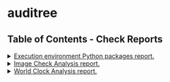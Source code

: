 # auditree



## Table of Contents - Check Reports

<details>
<summary><a href="https://github.com/shai-doron/auditree/blob/master/reports/auditree/python_packages.md">Execution environment Python packages report.</a></summary>

- Accreditations: **DEMO.ARBORETUM.ACCRED**
- Check:`arboretum.auditree.checks.test_python_packages.PythonPackageCheck`
- From: 2022-02-16T12:47:50.912793
- Evidences used:
   - <a href="https://github.com/shai-doron/auditree/blob/c559a2f0e7568973c57a9f18da25f8ad97e9caca/raw/auditree/auditree_arboretum_releases.xml">Auditree Arboretum PyPI releases</a> from 2022-02-15T14:36:15.460068
   - <a href="https://github.com/shai-doron/auditree/blob/c559a2f0e7568973c57a9f18da25f8ad97e9caca/raw/auditree/auditree_framework_releases.xml">Auditree Framework PyPI releases</a> from 2022-02-15T14:36:15.460068
   - <a href="https://github.com/shai-doron/auditree/blob/c559a2f0e7568973c57a9f18da25f8ad97e9caca/raw/auditree/python_packages.json">Python Package List</a> from 2022-02-15T14:36:15.460068
   - <a href="https://github.com/shai-doron/auditree/blob/c559a2f0e7568973c57a9f18da25f8ad97e9caca/raw/auditree/auditree_harvest_releases.xml">auditree_harvest_releases.xml</a> from 2022-02-15T14:36:15.460068
</details>

<details>
<summary><a href="https://github.com/shai-doron/auditree/blob/master/reports/images/image_check.md">Image Check Analysis report.</a></summary>

- Accreditations: **DEMO.CUSTOM.ACCRED**
- Check:`demo_examples.checks.test_image_content.ImageCheck`
- From: 2022-02-16T12:47:50.912793
- Evidences used:
   - <a href="https://github.com/shai-doron/auditree/blob/c559a2f0e7568973c57a9f18da25f8ad97e9caca/raw/images/auditree_logo.png">The Auditree logo image</a> from 2022-02-15T14:36:15.460068
</details>

<details>
<summary><a href="https://github.com/shai-doron/auditree/blob/master/reports/time/world_clock.md">World Clock Analysis report.</a></summary>

- Accreditations: **DEMO.CUSTOM.ACCRED**
- Check:`demo_examples.checks.test_world_clock.WorldClockCheck`
- From: 2022-02-16T12:47:50.912793
- Evidences used:
   - <a href="https://github.com/shai-doron/auditree/blob/c559a2f0e7568973c57a9f18da25f8ad97e9caca/raw/time/world_clock_utc.json">Coordinated Universal Time</a> from 2022-02-15T14:36:15.460068
</details>

